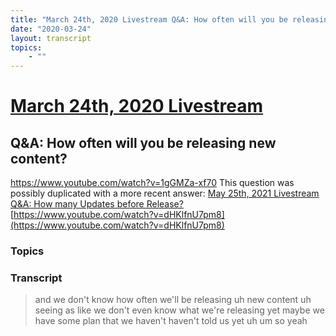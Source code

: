 ```yaml
---
title: "March 24th, 2020 Livestream Q&A: How often will you be releasing new content?"
date: "2020-03-24"
layout: transcript
topics:
    - ""
---
```

# [March 24th, 2020 Livestream](../2020-03-24.md)
## Q&A: How often will you be releasing new content?
https://www.youtube.com/watch?v=1gGMZa-xf70
This question was possibly duplicated with a more recent answer: [May 25th, 2021 Livestream Q&A: How many Updates before Release?](./yt-dHKlfnU7pm8.md) [https://www.youtube.com/watch?v=dHKlfnU7pm8](https://www.youtube.com/watch?v=dHKlfnU7pm8)


### Topics


### Transcript

> and we don't know how often we'll be releasing uh new content uh seeing as like we don't even know what we're releasing yet maybe we have some plan that we haven't haven't told us yet uh um so yeah
